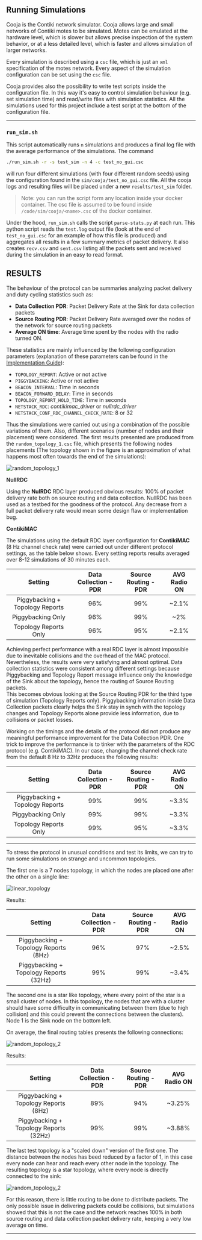 ## Running Simulations

Cooja is the Contiki network simulator. Cooja allows large and small networks of Contiki motes to be simulated. Motes can be emulated at the hardware level, which is slower but allows precise inspection of the system behavior, or at a less detailed level, which is faster and allows simulation of larger networks.

Every simulation is described using a `csc` file, which is just an `xml` specification of the motes network. Every aspect of the simulation configuration can be set using the `csc` file.

Cooja provides also the possibility to write test scripts inside the configuration file. In this way it's easy to control simulation behaviour (e.g. set simulation time) and read/write files with simulation statistics. All the simulations used for this project include a test script at the bottom of the configuration file.

---

### `run_sim.sh`

This script automatically runs `n` simulations and produces a final log file with the average performance of the simulations. The command

```bash
./run_sim.sh -r -s test_sim -n 4 -c test_no_gui.csc
```

will run four different simulations (with four different random seeds) using the configuration found in the `sim/cooja/test_no_gui.csc` file. All the cooja logs and resulting files will be placed under a new `results/test_sim` folder.

> Note: you can run the script form any location inside your docker container. The csc file is assumed to be found inside `/code/sim/cooja/<name>.csc` of the docker container.

Under the hood, `run_sim.sh` calls the script `parse-stats.py` at each run. This python script reads the `test.log` output file (look at the end of `test_no_gui.csc` for an example of how this file is produced) and aggregates all results in a few summary metrics of packet delivery. It also creates `recv.csv` and `sent.csv` listing all the packets sent and received during the simulation in an easy to read format.

## RESULTS

The behaviour of the protocol can be summaries analyzing packet delivery and duty cycling statistics such as:

- **Data Collection PDR**: Packet Delivery Rate at the Sink for data collection packets
- **Source Routing PDR**: Packet Delivery Rate averaged over the nodes of the network for source routing packets
- **Average ON time**: Average time spent by the nodes with the radio turned ON.

These statistics are mainly influenced by the following configuration parameters (explanation of these parameters can be found in the [Implementation Guide](../doc/Implementation.md)):

- `TOPOLOGY_REPORT`: Active or not active
- `PIGGYBACKING`: Active or not active
- `BEACON_INTERVAL`: Time in seconds
- `BEACON_FORWARD_DELAY`: Time in seconds
- `TOPOLOGY_REPORT_HOLD_TIME`: Time in seconds
- `NETSTACK_RDC`: *contikimac\_driver* or *nullrdc\_driver*
- `NETSTACK_CONF_RDC_CHANNEL_CHECK_RATE`: 8 or 32

Thus the simulations were carried out using a combination of the possible variations of them. Also, different scenarios (number of nodes and their placement) were considered. The first results presented are produced from the `random_topology_1.csc` file, which presents the following nodes placements (The topology shown in the figure is an approximation of what happens most often towards the end of the simulations):

<img src="../plots/random_topology_1.png"
     alt="random_topology_1"/>

**NullRDC**

Using the **NulRDC** RDC layer produced obvious results: 100% of packet delivery rate both on source routing and data collection. NullRDC has been used as a testbed for the goodness of the protocol. Any decrease from a full packet delivery rate would mean some design flaw or implementation bug.

**ContikiMAC**

The simulations using the default RDC layer configuration for **ContikiMAC** (8 Hz channel check rate) were carried out under different protocol settings, as the table below shows. Every setting reports results averaged over 8-12 simulations of 30 minutes each.

| Setting | Data Collection - PDR | Source Routing - PDR | AVG Radio ON |
| :-: |:-:| :-:| :-: |
| Piggybacking + Topology Reports | 96% | 99% | ~2.1% |
| Piggybacking Only | 96% | 99% | ~2% |
| Topology Reports Only | 96% | 95% | ~2.1% |

Achieving perfect performance with a real RDC layer is almost impossible due to inevitable collisions and the overhead of the MAC protocol. Nevertheless, the results were very satisfying and almost optimal. Data collection statistics were consistent among different settings because Piggybacking and Topology Report message influence only the knowledge of the Sink about the topology, hence the routing of Source Routing packets.  
This becomes obvious looking at the Source Routing PDR for the third type of simulation (Topology Reports only). Piggybacking information inside Data Collection packets clearly helps the Sink stay in synch with the topology changes and Topology Reports alone provide less information, due to collisions or packet losses.

Working on the timings and the details of the protocol did not produce any meaningful performance improvement for the Data Collection PDR. One trick to improve the performance is to tinker with the parameters of the RDC protocol (e.g. ContikiMAC). In our case, changing the channel check rate from the default 8 Hz to 32Hz produces the following results:

| Setting | Data Collection - PDR | Source Routing - PDR | AVG Radio ON |
| :-: |:-:| :-:| :-: |
| Piggybacking + Topology Reports | 99% | 99% | ~3.3% |
| Piggybacking Only | 99% | 99% | ~3.3% |
| Topology Reports Only | 99% | 95% | ~3.3% |

---

To stress the protocol in unusual conditions and test its limits, we can try to run some simulations on strange and uncommon topologies.

The first one is a 7 nodes topology, in which the nodes are placed one after the other on a single line:

<img src="../plots/linear_topology.png"
     alt="linear_topology"/>

Results:

| Setting | Data Collection - PDR | Source Routing - PDR | AVG Radio ON |
| :-: |:-:| :-:| :-: |
| Piggybacking + Topology Reports (8Hz) | 96% | 97% | ~2.5% |
| Piggybacking + Topology Reports (32Hz) | 99% | 99% | ~3.4% |

The second one is a star like topology, where every point of the star is a small cluster of nodes. In this topology, the nodes that are with a cluster should have some difficulty in communicating between them (due to high collision) and this could prevent the connections between the clusters). Node 1 is the Sink node on the bottom left.

On average, the final routing tables presents the following connections:

<img src="../plots/random_topology_2.png"
     alt="random_topology_2"/>
     
Results:

| Setting | Data Collection - PDR | Source Routing - PDR | AVG Radio ON |
| :-: |:-:| :-:| :-: |
| Piggybacking + Topology Reports (8Hz) | 89% | 94% | ~3.25% |
| Piggybacking + Topology Reports (32Hz) | 99% | 99% | ~3.88% |

The last test topology is a "scaled down" version of the first one. The distance between the nodes has beed reduced by a factor of 1, in this case every node can hear and reach every other node in the topology. The resulting topology is a star topology, where every node is directly connected to the sink:

<img src="../plots/random_topology_1_close.png"
     alt="random_topology_2"/>

For this reason, there is little routing to be done to distribute packets. The only possible issue in delivering packets could be collisions, but simulations showed that this is not the case and the network reaches 100% in both source routing and data collection packet delivery rate, keeping a very low average on time.

---
